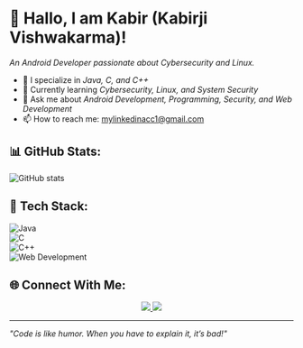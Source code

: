 # 👋 Hallo, I am Kabir (Kabirji Vishwakarma)!
*An Android Developer passionate about Cybersecurity and Linux.*

- 📱 I specialize in *Java, C, and C++*  
- 🔐 Currently learning *Cybersecurity, Linux, and System Security*  
- 💬 Ask me about *Android Development, Programming, Security, and Web Development*  
- 📫 How to reach me: [mylinkedinacc1@gmail.com](mailto:mylinkedinacc1@gmail.com)  

## 📊 GitHub Stats:
![GitHub stats](https://github-readme-stats.vercel.app/api?username=classifiedstudentkabir&show_icons=true&theme=dark)

## 🚀 Tech Stack:
![Java](https://img.shields.io/badge/-Java-007396?style=flat-square&logo=java)  
![C](https://img.shields.io/badge/-C-A8B9CC?style=flat-square&logo=c)  
![C++](https://img.shields.io/badge/-C++-00599C?style=flat-square&logo=c%2B%2B)  
![Web Development](https://img.shields.io/badge/-Web%20Development-FFA500?style=flat-square&logo=html5)  

## 🌐 Connect With Me:

<p align="center">
  <a href="https://www.linkedin.com/in/kabirji-thedeveloper">
    <img src="https://img.shields.io/badge/-LinkedIn-blue?style=flat-square&logo=linkedin" />
  </a>
  <a href="https://discord.com/users/thebinodcc">
    <img src="https://img.shields.io/badge/-Discord-5865F2?style=flat-square&logo=discord&logoColor=white" />
  </a>
</p>

---
*"Code is like humor. When you have to explain it, it’s bad!"*
